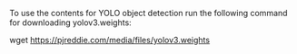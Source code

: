 To use the contents for YOLO object detection run the following command for downloading yolov3.weights:

wget https://pjreddie.com/media/files/yolov3.weights
